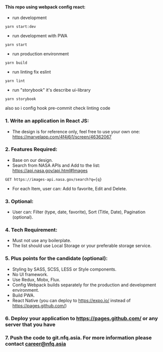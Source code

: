 #### This repo using webpack config react:

- run development

```
yarn start:dev
```

- run development with PWA

```
yarn start
```

- run production environment

```
yarn build
```

- run linting fix eslint

```
yarn lint
```

- run "storybook" it's describe ui-library

```
yarn storybook
```

also so i config hook pre-commit check linting code

### 1. Write an application in React JS:

- The design is for reference only, feel free to use your own one: https://marvelapp.com/4f4j6j1/screen/46362067

### 2. Features Required:

- Base on our design.
- Search from NASA APIs and Add to the list: https://api.nasa.gov/api.html#Images

```
GET https://images-api.nasa.gov/search?q={q}
```

- For each Item, user can: Add to favorite, Edit and Delete.

### 3. Optional:

- User can: Filter (type, date, favorite), Sort (Title, Date), Pagination (optional).

### 4. Tech Requirement:

- Must not use any boilerplate.
- The list should use Local Storage or your preferable storage service.

### 5. Plus points for the candidate (optional):

- Styling by SASS, SCSS, LESS or Style components.
- No UI framework.
- Use Redux, Mobx, Flux.
- Config Webpack builds separately for the production and development environment.
- Build PWA.
- React Native (you can deploy to https://expo.io/ instead of https://pages.github.com/)

### 6. Deploy your application to https://pages.github.com/ or any server that you have

### 7. Push the code to git.nfq.asia. For more information please contact career@nfq.asia
